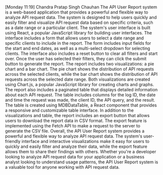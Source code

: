 [Monday 11:19] Chandra Pratap Singh Chauhan
The API User Report system is a web-based application that provides a powerful and flexible way to analyze API request data. The system is designed to help users quickly and easily filter and visualize API request data based on specific criteria, such as a date range or a particular client.
The system's user interface is built using React, a popular JavaScript library for building user interfaces. The interface includes a form that allows users to select a date range and specific clients to include in the report. The form includes input fields for the start and end dates, as well as a multi-select dropdown for selecting clients. The interface also includes a reset button to clear all filters and start over.
Once the user has selected their filters, they can click the submit button to generate the report. The report includes two visualizations: a pie chart and a bar chart. The pie chart shows the distribution of API requests across the selected clients, while the bar chart shows the distribution of API requests across the selected date range. Both visualizations are created using Chart.js, a popular JavaScript library for creating charts and graphs.
The report also includes a paginated table that displays detailed information about each API request. The table includes columns for the log ID, the date and time the request was made, the client ID, the API query, and the result. The table is created using MDBDataTable, a React component that provides a responsive and customizable table interface.
In addition to the visualizations and table, the report includes an export button that allows users to download the report data in CSV format. The export feature is implemented using the Fetch API to make a request to the server to generate the CSV file.
Overall, the API User Report system provides a powerful and flexible way to analyze API request data. The system's user-friendly interface and interactive visualizations make it easy for users to quickly and easily filter and analyze their data, while the export feature allows them to share their findings with others. Whether you're a developer looking to analyze API request data for your application or a business analyst looking to understand usage patterns, the API User Report system is a valuable tool for anyone working with API request data.